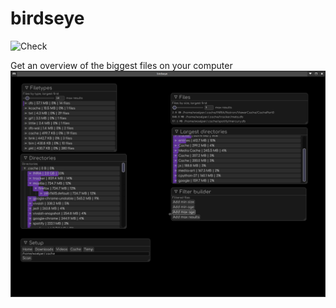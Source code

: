 # birdseye
![Check](https://github.com/woelper/birdseye/workflows/Check/badge.svg)

Get an overview of the biggest files on your computer
![alt text](screenshot.png)